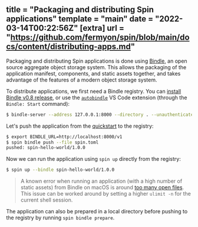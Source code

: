title = "Packaging and distributing Spin applications"
template = "main"
date = "2022-03-14T00:22:56Z"
[extra]
url = "https://github.com/fermyon/spin/blob/main/docs/content/distributing-apps.md"
---

Packaging and distributing Spin applications is done using [Bindle](https://github.com/deislabs/bindle),
an open source aggregate object storage system. This allows the packaging of the
application manifest, components, and static assets together, and
takes advantage of the features of a modern object storage system.

To distribute applications, we first need a Bindle registry. You can
[install Bindle v0.8 release](https://github.com/deislabs/bindle/tree/main/docs#from-the-binary-releases),
or use the
[`autobindle`](https://marketplace.visualstudio.com/items?itemName=fermyon.autobindle)
VS Code extension (through the `Bindle: Start` command):

```bash
$ bindle-server --address 127.0.0.1:8000 --directory . --unauthenticated
```

Let's push the application from the [quickstart](./quickstart.md) to the registry:

```bash
$ export BINDLE_URL=http://localhost:8000/v1
$ spin bindle push --file spin.toml
pushed: spin-hello-world/1.0.0
```

Now we can run the application using `spin up` directly from the registry:

```bash
$ spin up --bindle spin-hello-world/1.0.0
```

> A known error when running an application (with a high number of static assets)
> from Bindle on macOS is around
> [too many open files](https://github.com/fermyon/spin/issues/180). This issue
> can be worked around by setting a higher `ulimit -n` for the current shell
> session.

The application can also be prepared in a local directory before pushing to the
registry by running `spin bindle prepare`.
